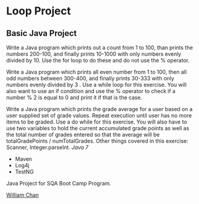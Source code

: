 # Loop Project
## Basic Java Project

Write a Java program which prints out a count from 1 to 100, than prints the numbers 200-100, and finally prints 10-1000 with only numbers evenly divided by 10. Use the for loop to do these and do not use the % operator. 

Write a Java program which prints  all  even number from 1 to 100, then all odd numbers between 300-400, and finally prints 30-333 with only numbers evenly divided by 3 . Use a while loop for this exercise. You will also want to use an if condition and use the % operator to check if a number % 2 is equal to 0 and print it if that is the case.

Write a Java program which prints  the grade average for a user based on a user supplied set of grade values. Repeat execution until user has no more items to be graded. Use a do while for this exercise. You will also have to use two variables to hold the current accumulated grade points as well as the total number of grades entered so that the average will be totalGradePoints / numTotalGrades. Other things covered in this exercise: Scanner, Integer.parseInt.
*Java 7*

* Maven
* Log4j
* TestNG

Java Project for SQA Boot Camp Program. 

[William Chan](https://github.com/winglim701)
